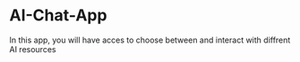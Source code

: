 # AI-Chat-App
In this app, you will have acces to choose between and interact with diffrent AI resources
